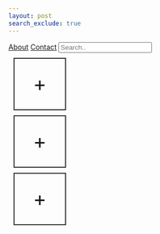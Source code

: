 ```yaml
---
layout: post
search_exclude: true
---
```


<style>
    .box {
      width: 100px;
      height: 100px;
      border: 2px solid #333;
      display: flex;
      justify-content: center;
      align-items: center;
      margin: 10px;
      font-size: 40px;
    }
</style>

<div class="topnav">
  <a href="#about">About</a>
  <a href="#contact">Contact</a>
  <input type="text" placeholder="Search..">
</div>

  <div class="box">+</div>
  <div class="box">+</div>
  <div class="box">+</div>